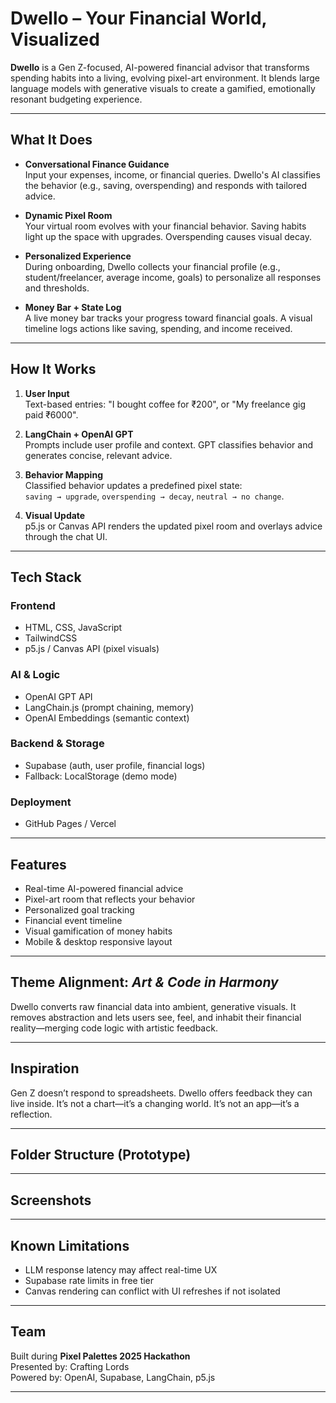 # Dwello – Your Financial World, Visualized

**Dwello** is a Gen Z-focused, AI-powered financial advisor that transforms spending habits into a living, evolving pixel-art environment. It blends large language models with generative visuals to create a gamified, emotionally resonant budgeting experience.

---

## What It Does

- **Conversational Finance Guidance**  
  Input your expenses, income, or financial queries. Dwello's AI classifies the behavior (e.g., saving, overspending) and responds with tailored advice.

- **Dynamic Pixel Room**  
  Your virtual room evolves with your financial behavior. Saving habits light up the space with upgrades. Overspending causes visual decay.

- **Personalized Experience**  
  During onboarding, Dwello collects your financial profile (e.g., student/freelancer, average income, goals) to personalize all responses and thresholds.

- **Money Bar + State Log**  
  A live money bar tracks your progress toward financial goals. A visual timeline logs actions like saving, spending, and income received.

---

## How It Works

1. **User Input**  
   Text-based entries: "I bought coffee for ₹200", or "My freelance gig paid ₹6000".

2. **LangChain + OpenAI GPT**  
   Prompts include user profile and context. GPT classifies behavior and generates concise, relevant advice.

3. **Behavior Mapping**  
   Classified behavior updates a predefined pixel state:  
   `saving → upgrade`, `overspending → decay`, `neutral → no change`.

4. **Visual Update**  
   p5.js or Canvas API renders the updated pixel room and overlays advice through the chat UI.

---

## Tech Stack

### Frontend  
- HTML, CSS, JavaScript  
- TailwindCSS  
- p5.js / Canvas API (pixel visuals)

### AI & Logic  
- OpenAI GPT API  
- LangChain.js (prompt chaining, memory)  
- OpenAI Embeddings (semantic context)

### Backend & Storage  
- Supabase (auth, user profile, financial logs)  
- Fallback: LocalStorage (demo mode)

### Deployment  
- GitHub Pages / Vercel  

---

## Features

- Real-time AI-powered financial advice  
- Pixel-art room that reflects your behavior  
- Personalized goal tracking  
- Financial event timeline  
- Visual gamification of money habits  
- Mobile & desktop responsive layout  

---

## Theme Alignment: *Art & Code in Harmony*

Dwello converts raw financial data into ambient, generative visuals. It removes abstraction and lets users see, feel, and inhabit their financial reality—merging code logic with artistic feedback.

---

## Inspiration

Gen Z doesn’t respond to spreadsheets. Dwello offers feedback they can live inside. It’s not a chart—it’s a changing world. It’s not an app—it’s a reflection.

---

## Folder Structure (Prototype)


---

## Screenshots

---

## Known Limitations

- LLM response latency may affect real-time UX  
- Supabase rate limits in free tier  
- Canvas rendering can conflict with UI refreshes if not isolated  

---

## Team

Built during **Pixel Palettes 2025 Hackathon**  
Presented by: Crafting Lords  
Powered by: OpenAI, Supabase, LangChain, p5.js

---
